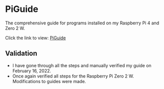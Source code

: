 # PiGuide
The comprehensive guide for programs installed on my Raspberry Pi 4 and Zero 2 W. 

Click the link to view:
[PiGuide](https://github.com/justinknguyen/PiGuide/wiki)

## Validation
* I have gone through all the steps and manually verified my guide on February 16, 2022.
* Once again verified all steps for the Raspberry Pi Zero 2 W. Modifications to guides were made.
